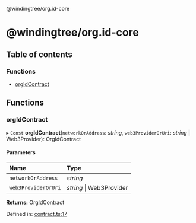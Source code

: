 @windingtree/org.id-core

# @windingtree/org.id-core

## Table of contents

### Functions

- [orgIdContract](README.md#orgidcontract)

## Functions

### orgIdContract

▸ `Const` **orgIdContract**(`networkOrAddress`: *string*, `web3ProviderOrUri`: *string* \| Web3Provider): OrgIdContract

#### Parameters

| Name | Type |
| :------ | :------ |
| `networkOrAddress` | *string* |
| `web3ProviderOrUri` | *string* \| Web3Provider |

**Returns:** OrgIdContract

Defined in: [contract.ts:17](https://github.com/windingtree/org.id-sdk/blob/a719236/packages/core/src/contract.ts#L17)
